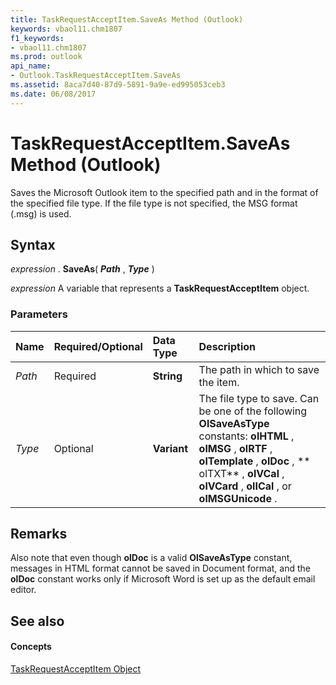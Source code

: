 ```yaml
---
title: TaskRequestAcceptItem.SaveAs Method (Outlook)
keywords: vbaol11.chm1807
f1_keywords:
- vbaol11.chm1807
ms.prod: outlook
api_name:
- Outlook.TaskRequestAcceptItem.SaveAs
ms.assetid: 8aca7d40-87d9-5891-9a9e-ed995053ceb3
ms.date: 06/08/2017
---
```



# TaskRequestAcceptItem.SaveAs Method (Outlook)

Saves the Microsoft Outlook item to the specified path and in the format of the specified file type. If the file type is not specified, the MSG format (.msg) is used.


## Syntax

 _expression_ . **SaveAs**( **_Path_** , **_Type_** )

 _expression_ A variable that represents a **TaskRequestAcceptItem** object.


### Parameters



|**Name**|**Required/Optional**|**Data Type**|**Description**|
|:-----|:-----|:-----|:-----|
| _Path_|Required| **String**|The path in which to save the item.|
| _Type_|Optional| **Variant**|The file type to save. Can be one of the following  **OlSaveAsType** constants: **olHTML** , **olMSG** , **olRTF** , **olTemplate** , **olDoc** , ** olTXT** , **olVCal** , **olVCard** , **olICal** , or **olMSGUnicode** .|

## Remarks

Also note that even though  **olDoc** is a valid **OlSaveAsType** constant, messages in HTML format cannot be saved in Document format, and the **olDoc** constant works only if Microsoft Word is set up as the default email editor.


## See also


#### Concepts


[TaskRequestAcceptItem Object](taskrequestacceptitem-object-outlook.md)

